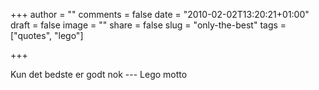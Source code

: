 +++
author = ""
comments = false
date = "2010-02-02T13:20:21+01:00"
draft = false
image = ""
share = false
slug = "only-the-best"
tags = ["quotes", "lego"]

+++

Kun det bedste er godt nok --- Lego motto
<!--more-->
